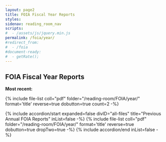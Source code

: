 ```yaml
---
layout: page2
title: FOIA Fiscal Year Reports
styles:
sidenav: reading_room_nav
scripts:
#  - /assets/js/jquery.min.js
permalink: /foia/year/
#redirect_from:
#  - /foia
#document-ready:
#  - getRate();
---
```


## FOIA Fiscal Year Reports

__Most recent:__

{% include file-list coll="pdf" folder="/reading-room/FOIA/year/" format='title' reverse=true dobutton=true count=2 -%}

<div class="usa-accordion">
{% include accordion/start expanded=false divID="all-files" title="Previous Annual FOIA Reports" inList=false -%}
{% include file-list coll="pdf" folder="/reading-room/FOIA/year/" format='title' reverse=true dobutton=true dropTwo=true -%}
{% include accordion/end  inList=false -%}
</div>


<!-- CONTENT END -->

